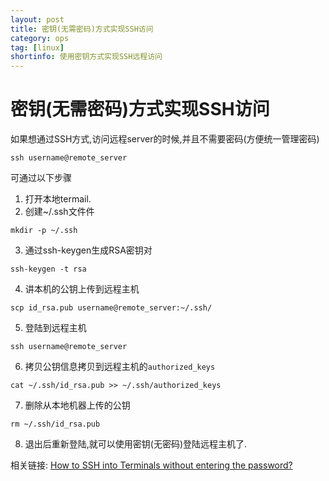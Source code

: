 ```yaml
---
layout: post
title: 密钥(无需密码)方式实现SSH访问
category: ops
tag: [linux]
shortinfo: 使用密钥方式实现SSH远程访问
---
```



# 密钥(无需密码)方式实现SSH访问
如果想通过SSH方式,访问远程server的时候,并且不需要密码(方便统一管理密码)
```shell
ssh username@remote_server
```
可通过以下步骤


1. 打开本地termail.
2. 创建~/.ssh文件件
```shell
mkdir -p ~/.ssh
```
3. 通过ssh-keygen生成RSA密钥对
```shell
ssh-keygen -t rsa
```
4. 讲本机的公钥上传到远程主机
```
scp id_rsa.pub username@remote_server:~/.ssh/
```

5. 登陆到远程主机
```shell
ssh username@remote_server
```
6. 拷贝公钥信息拷贝到远程主机的`authorized_keys`
```shell
cat ~/.ssh/id_rsa.pub >> ~/.ssh/authorized_keys
```
7. 删除从本地机器上传的公钥
```shell
rm ~/.ssh/id_rsa.pub
```
8. 退出后重新登陆,就可以使用密钥(无密码)登陆远程主机了.




相关链接:
[How to SSH into Terminals without entering the password?](http://www.finiteloops.com/weblog/?p=259)
